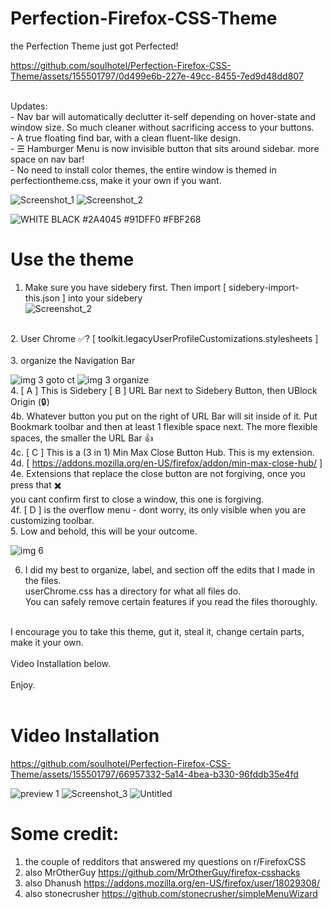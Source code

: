 # Perfection-Firefox-CSS-Theme
the Perfection Theme just got Perfected!<br>

https://github.com/soulhotel/Perfection-Firefox-CSS-Theme/assets/155501797/0d499e6b-227e-49cc-8455-7ed9d48dd807

<br>
Updates:<br>
- Nav bar will automatically declutter it-self depending on hover-state and window size. So much cleaner without sacrificing access to your buttons.<br>
- A true floating find bar, with a clean fluent-like design.<br>
- ☰ Hamburger Menu is now invisible button that sits around sidebar. more space on nav bar!<br>
- No need to install color themes, the entire window is themed in perfectiontheme.css, make it your own if you want.<br>

![Screenshot_1](https://github.com/soulhotel/Perfection-Firefox-CSS-Theme/assets/155501797/355e738c-ce0f-4710-80ec-e95df7a8db47)
![Screenshot_2](https://github.com/soulhotel/Perfection-Firefox-CSS-Theme/assets/155501797/0e42a0b1-275e-4db2-a54c-9f4f817f4dc2)

![WHITE BLACK #2A4045 #91DFF0 #FBF268](https://github.com/soulhotel/Perfection-Firefox-CSS-Theme/assets/155501797/9451c484-434e-42d2-a2eb-02a300cd2545)

# Use the theme
1. Make sure you have sidebery first. Then import [ sidebery-import-this.json ] into your sidebery <br>
![Screenshot_2](https://github.com/soulhotel/Perfection-Firefox-CSS-Theme/assets/155501797/98376411-89e0-47d6-aeb6-11e956d00c9c)
<br>
2. User Chrome ✅? [ toolkit.legacyUserProfileCustomizations.stylesheets ] <br>
<br>
3. organize the Navigation Bar<br>

![img 3 goto ct](https://github.com/soulhotel/Perfection-Firefox-CSS-Theme/assets/155501797/a85714a6-93bc-4db8-84fe-dd02f1f88bdb)
![img 3 organize](https://github.com/soulhotel/Perfection-Firefox-CSS-Theme/assets/155501797/8a6648e7-c2b6-4570-8bb9-89d316e4fa8f)
<br>
4. [ A ] This is Sidebery [ B ] URL Bar next to Sidebery Button, then UBlock Origin (🔒)<br>
4b. Whatever button you put on the right of URL Bar will sit inside of it. Put Bookmark toolbar and then at least 1 flexible space next. The more flexible spaces, the smaller the URL Bar 👍<br>
4c. [ C ] This is a (3 in 1) Min Max Close Button Hub. This is my extension.<br>
4d. [ https://addons.mozilla.org/en-US/firefox/addon/min-max-close-hub/ ]<br>
4e. Extensions that replace the close button are not forgiving, once you press that ✖️ <br>
you cant confirm first to close a window, this one is forgiving.<br>
4f. [ D ] is the overflow menu - dont worry, its only visible when you are customizing toolbar.<br>
5. Low and behold, this will be your outcome. <br>

![img 6](https://github.com/soulhotel/Perfection-Firefox-CSS-Theme/assets/155501797/85e453e8-84ad-418f-b883-8bd3933f4c20)

6. I did my best to organize, label, and section off the edits that I made in the files.<br>
userChrome.css has a directory for what all files do.<BR>
You can safely remove certain features if you read the files thoroughly.<BR>
<BR>
I encourage you to take this theme, gut it, steal it, change certain parts, make it your own.<BR>
<BR>
Video Installation below.<BR>
<BR>
Enjoy.<BR>
<BR>

# Video Installation<br>


https://github.com/soulhotel/Perfection-Firefox-CSS-Theme/assets/155501797/66957332-5a14-4bea-b330-96fddb35e4fd

![preview 1](https://github.com/soulhotel/Perfection-Firefox-CSS-Theme/assets/155501797/8287f76f-c234-49a9-b7cf-84a2b8829a3c)
![Screenshot_3](https://github.com/soulhotel/Perfection-Firefox-CSS-Theme/assets/155501797/7b92b1da-8d63-4404-bb26-32e7d6b8da18)
![Untitled](https://github.com/soulhotel/Perfection-Firefox-CSS-Theme/assets/155501797/c0e5dde1-d14f-4a52-b842-c4edda9f365e)

# Some credit:

1. the couple of redditors that answered my questions on r/FirefoxCSS<br>
2. also MrOtherGuy https://github.com/MrOtherGuy/firefox-csshacks<br>
3. also Dhanush https://addons.mozilla.org/en-US/firefox/user/18029308/<br>
4. also stonecrusher https://github.com/stonecrusher/simpleMenuWizard<br>
<BR>
